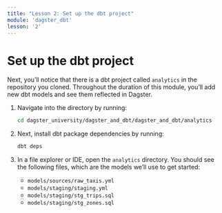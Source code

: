 ```yaml
---
title: "Lesson 2: Set up the dbt project"
module: 'dagster_dbt'
lesson: '2'
---
```


# Set up the dbt project

Next, you’ll notice that there is a dbt project called `analytics` in the repository you cloned. Throughout the duration of this module, you’ll add new dbt models and see them reflected in Dagster.

1. Navigate into the directory by running:
    
    ```bash
    cd dagster_university/dagster_and_dbt/dagster_and_dbt/analytics
    ```
    
2. Next, install dbt package dependencies by running:
    
    ```bash
    dbt deps
    ```
    
3. In a file explorer or IDE, open the `analytics` directory. You should see the following files, which are the models we’ll use to get started:

    - `models/sources/raw_taxis.yml`
    - `models/staging/staging.yml`
    - `models/staging/stg_trips.sql`
    - `models/staging/stg_zones.sql`